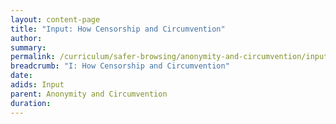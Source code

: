 ```yaml
---
layout: content-page
title: "Input: How Censorship and Circumvention"
author:
summary:
permalink: /curriculum/safer-browsing/anonymity-and-circumvention/input/how-censorship-and-circumvention-work/
breadcrumb: "I: How Censorship and Circumvention"
date:
adids: Input
parent: Anonymity and Circumvention
duration:
---
```

